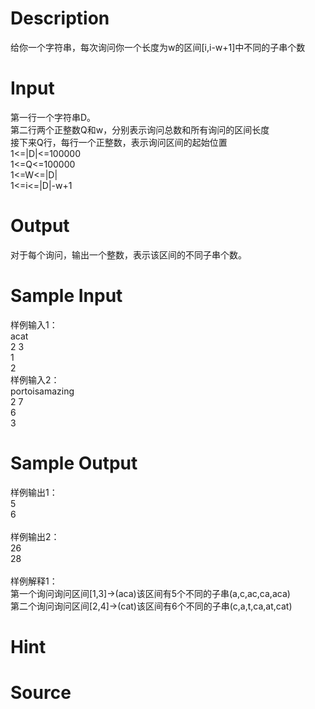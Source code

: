 
# Description

<div class="content"><p>给你一个字符串，每次询问你一个长度为w的区间[i,i-w+1]中不同的子串个数</p></div>

# Input

<div class="content"><p>第一行一个字符串D。<br/>
第二行两个正整数Q和w，分别表示询问总数和所有询问的区间长度<br/>
接下来Q行，每行一个正整数，表示询问区间的起始位置<br/>
1&lt;=|D|&lt;=100000<br/>
1&lt;=Q&lt;=100000<br/>
1&lt;=W&lt;=|D|<br/>
1&lt;=i&lt;=|D|-w+1</p></div>

# Output

<div class="content"><p>对于每个询问，输出一个整数，表示该区间的不同子串个数。</p></div>

# Sample Input

<div class="content"><span class="sampledata">样例输入1：<br/>
acat<br/>
2 3<br/>
1<br/>
2<br/>
样例输入2：<br/>
portoisamazing<br/>
2 7<br/>
6<br/>
3</span></div>

# Sample Output

<div class="content"><span class="sampledata">样例输出1：<br/>
5<br/>
6<br/>
<br/>
样例输出2：<br/>
26<br/>
28<br/>
<br/>
样例解释1：<br/>
第一个询问询问区间[1,3]-&gt;(aca)该区间有5个不同的子串(a,c,ac,ca,aca)<br/>
第二个询问询问区间[2,4]-&gt;(cat)该区间有6个不同的子串(c,a,t,ca,at,cat)</span></div>

# Hint

<div class="content"><p></p></div>

# Source

<div class="content"><p><a href="problemset.php?search="></a></p></div>

